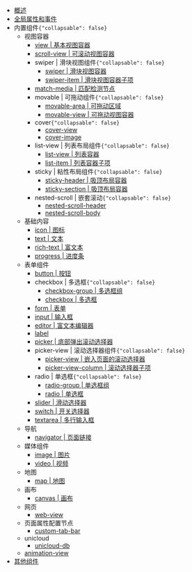 * [概述](README.md)
* [全局属性和事件](common.md)
* 内置组件```{"collapsable": false}```
  * 视图容器
    * [view | 基本视图容器](view.md)
    * [scroll-view | 可滚动视图容器](scroll-view.md)
    * swiper | 滑块视图组件```{"collapsable": false}```
      * [swiper | 滑块视图容器](swiper.md)
      * [swiper-item | 滑块视图容器子项](swiper-item.md)
    * [match-media | 匹配检测节点](match-media.md)
    * movable | 可拖动组件```{"collapsable": false}```
      * [movable-area | 可拖动区域](movable-area.md)
      * [movable-view | 可拖动视图容器](movable-view.md)
    * cover```{"collapsable": false}```
      * [cover-view](cover-view.md)
      * [cover-image](cover-image.md)
    * list-view | 列表布局组件```{"collapsable": false}```
      * [list-view | 列表容器](list-view.md)
      * [list-item | 列表容器子项](list-item.md)
    * sticky | 粘性布局组件```{"collapsable": false}```
      * [sticky-header | 吸顶布局容器](sticky-header.md)
      * [sticky-section | 吸顶布局容器](sticky-section.md)
    * nested-scroll | 嵌套滚动```{"collapsable": false}```
      * [nested-scroll-header](nested-scroll-header.md)
      * [nested-scroll-body](nested-scroll-body.md)
  * 基础内容
    * [icon | 图标](icon.md)
    * [text | 文本](text.md)
    * [rich-text | 富文本](rich-text.md)
    * [progress | 进度条](progress.md)
    <!-- * [native-view](native-view.md) -->
  * 表单组件
    * [button | 按钮](button.md)
    * checkbox | 多选框```{"collapsable": false}```
      * [checkbox-group | 多选框组](checkbox-group.md)
      * [checkbox | 多选框](checkbox.md)
    * [form | 表单](form.md)
    * [input | 输入框](input.md)
    * [editor | 富文本编辑器](editor.md)
    * [label](label.md)
    * [picker | 底部弹出滚动选择器](picker.md)
    * picker-view | 滚动选择器组件```{"collapsable": false}```
      * [picker-view | 嵌入页面的滚动选择器](picker-view.md)
      * [picker-view-column | 滚动选择器子项](picker-view-column.md)
    * radio | 单选框```{"collapsable": false}```
      * [radio-group | 单选框组](radio-group.md)
      * [radio | 单选框](radio.md)
    * [slider | 滑动选择器](slider.md)
    * [switch | 开关选择器](switch.md)
    * [textarea | 多行输入框](textarea.md)
  * 导航
    * [navigator | 页面链接](navigator.md)
  * 媒体组件
    * [image | 图片](image.md)
    * [video | 视频](video.md)
    <!-- * [animation-view | Lottie动画](animation-view.md) -->
  * 地图
    * [map | 地图](map.md)
  * 画布
    * [canvas | 画布](canvas.md)
  <!-- * 广告
    * [ad | 信息流广告](ad.md) -->
  * 网页
    * [web-view](web-view.md)
  * 页面属性配置节点
    * [custom-tab-bar](custom-tab-bar.md)
  * unicloud
    * [unicloud-db](unicloud-db.md)
  * [animation-view](animation-view.md)
* [其他组件](unsupport.md)
